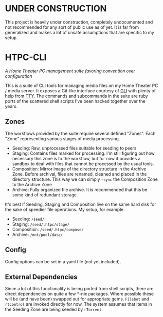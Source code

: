 # UNDER CONSTRUCTION
This project is heavily under construction, completely undocumented and not recommended for any sort of public use as of yet.  It is far from generalized and makes a lot of unsafe assumptions that are specific to my setup.

# HTPC-CLI

_A Home Theater PC management suite favoring convention over configuration_

This is a suite of CLI tools for managing media files on my Home Theater PC / media server.  It exposes a Git-like interface courtesy of [GLI](https://github.com/davetron5000/gli) with plenty of help from [TTY](https://github.com/piotrmurach/tty).  The commands and subcommands in the suite are ruby ports of the scattered shell scripts I've been hacked together over the years.

## Zones

The workflows provided by the suite require several defined "Zones".  Each "Zone" representing various stages of media processing.

- Seeding: Raw, unprocessed files suitable for seeding to peers
- Staging: Contains files marked for processing.  I'm still figuring out how necessary this zone is to the workflow, but for now it provides a sandbox to deal with files that cannot be processed by the usual tools.
- Composition: Mirror image of the directory structure in the Archive Zone.  Before archival, files are renamed, cleaned and placed in the directory structure.  This way we can simply `rsync` the Composition Zone to the Archive Zone
- Archive: Fully organized file archive.  It is recommended that this be some kind of redundant storage.

It's best if Seeding, Staging and Composition live on the same hard disk for the sake of speedier file operations.  My setup, for example:

- Seeding: `/seed/`
- Staging: `/seed/.htpc/stage/`
- Composition: `/seed/.htpc/compose/`
- Archive: `/mnt/pool/data/`

## Config

Config options can be set in a yaml file (not yet included).

## External Dependencies

Since a lot of this functionality is being ported from shell scripts, there are direct dependencies on quite a few *-nix packages.  Where possible these will be (and have been) swapped out for appropriate gems.  `Filebot` and `rtcontrol` are invoked directly for now.  The system assumes that items in the Seeding Zone are being seeded by `rTorrent`.